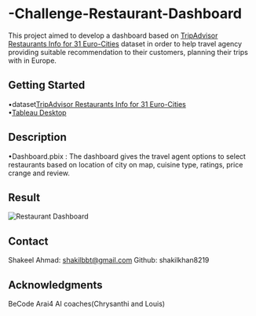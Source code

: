 # -Challenge-Restaurant-Dashboard

This project aimed to develop a dashboard based on [TripAdvisor Restaurants Info for 31 Euro-Cities](https://www.kaggle.com/datasets/damienbeneschi/krakow-ta-restaurans-data-raw) dataset in order to help travel agency providing suitable recommendation to their customers, planning their trips with in Europe.

## Getting Started
•dataset[TripAdvisor Restaurants Info for 31 Euro-Cities](https://www.kaggle.com/datasets/damienbeneschi/krakow-ta-restaurans-data-raw)    
•[Tableau Desktop](https://www.tableau.com/products/desktop/download)

## Description
•Dashboard.pbix : The dashboard gives the travel agent options to select restaurants based on location of city on map, cuisine type, ratings, price crange and review.

## Result
![Restaurant Dashboard](https://public.tableau.com/app/profile/shakil.khan3175/viz/FinalDashBord/Dashboard1?publish=yes)


## Contact
Shakeel Ahmad: shakilbbt@gmail.com
Github: shakilkhan8219

## Acknowledgments
BeCode Arai4 AI coaches(Chrysanthi and Louis)
